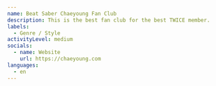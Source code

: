```yaml
---
name: Beat Saber Chaeyoung Fan Club
description: This is the best fan club for the best TWICE member.
labels:
  - Genre / Style
activityLevel: medium
socials:
  - name: Website
    url: https://chaeyoung.com
languages:
  - en
---
```

